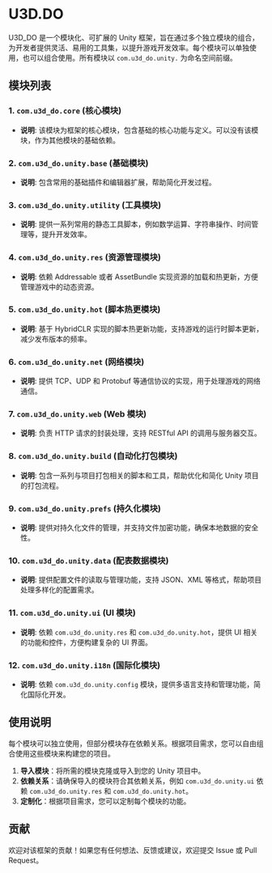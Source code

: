 # U3D.DO

U3D_DO 是一个模块化、可扩展的 Unity 框架，旨在通过多个独立模块的组合，为开发者提供灵活、易用的工具集，以提升游戏开发效率。每个模块可以单独使用，也可以组合使用。所有模块以 `com.u3d_do.unity.` 为命名空间前缀。

## 模块列表

### 1. `com.u3d_do.core` (核心模块)

- **说明**: 该模块为框架的核心模块，包含基础的核心功能与定义。可以没有该模块，作为其他模块的基础依赖。

### 2. `com.u3d_do.unity.base` (基础模块)

- **说明**: 包含常用的基础插件和编辑器扩展，帮助简化开发过程。

### 3. `com.u3d_do.unity.utility` (工具模块)

- **说明**: 提供一系列常用的静态工具脚本，例如数学运算、字符串操作、时间管理等，提升开发效率。

### 4. `com.u3d_do.unity.res` (资源管理模块)

- **说明**: 依赖 Addressable 或者 AssetBundle 实现资源的加载和热更新，方便管理游戏中的动态资源。

### 5. `com.u3d_do.unity.hot` (脚本热更模块)

- **说明**: 基于 HybridCLR 实现的脚本热更新功能，支持游戏的运行时脚本更新，减少发布版本的频率。

### 6. `com.u3d_do.unity.net` (网络模块)

- **说明**: 提供 TCP、UDP 和 Protobuf 等通信协议的实现，用于处理游戏的网络通信。

### 7. `com.u3d_do.unity.web` (Web 模块)

- **说明**: 负责 HTTP 请求的封装处理，支持 RESTful API 的调用与服务器交互。

### 8. `com.u3d_do.unity.build` (自动化打包模块)

- **说明**: 包含一系列与项目打包相关的脚本和工具，帮助优化和简化 Unity 项目的打包流程。

### 9. `com.u3d_do.unity.prefs` (持久化模块)

- **说明**: 提供对持久化文件的管理，并支持文件加密功能，确保本地数据的安全性。

### 10. `com.u3d_do.unity.data` (配表数据模块)

- **说明**: 提供配置文件的读取与管理功能，支持 JSON、XML 等格式，帮助项目处理多样化的配置需求。

### 11. `com.u3d_do.unity.ui` (UI 模块)

- **说明**: 依赖 `com.u3d_do.unity.res` 和 `com.u3d_do.unity.hot`，提供 UI 相关的功能和控件，方便构建复杂的 UI 界面。

### 12. `com.u3d_do.unity.i18n` (国际化模块)

- **说明**: 依赖 `com.u3d_do.unity.config` 模块，提供多语言支持和管理功能，简化国际化开发。

## 使用说明

每个模块可以独立使用，但部分模块存在依赖关系。根据项目需求，您可以自由组合使用这些模块来构建您的项目。

1. **导入模块**：将所需的模块克隆或导入到您的 Unity 项目中。
2. **依赖关系**：请确保导入的模块符合其依赖关系，例如 `com.u3d_do.unity.ui` 依赖 `com.u3d_do.unity.res` 和 `com.u3d_do.unity.hot`。
3. **定制化**：根据项目需求，您可以定制每个模块的功能。

## 贡献

欢迎对该框架的贡献！如果您有任何想法、反馈或建议，欢迎提交 Issue 或 Pull Request。
